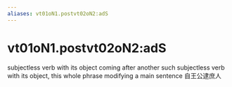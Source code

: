 ```yaml
---
aliases: vt01oN1.postvt02oN2:adS
---
```

# vt01oN1.postvt02oN2:adS

subjectless verb with its object coming after another such subjectless verb with its object, this whole phrase modifying a main sentence 自王公逮庶人
